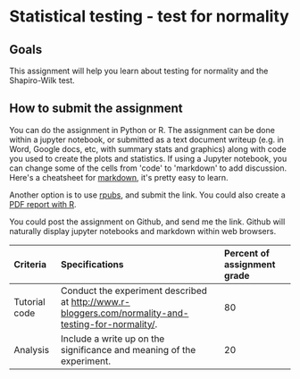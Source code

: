# Statistical testing - test for normality

## Goals
This assignment will help you learn about testing for normality and the Shapiro-Wilk test.

## How to submit the assignment
You can do the assignment in Python or R.  The assignment can be done within a jupyter notebook, or submitted as a text document writeup (e.g. in Word, Google docs, etc, with summary stats and graphics) along with code you used to create the plots and statistics.  If using a Jupyter notebook, you can change some of the cells from 'code' to 'markdown' to add discussion.  Here's a cheatsheet for [markdown](https://github.com/adam-p/markdown-here/wiki/Markdown-Cheatsheet), it's pretty easy to learn.

Another option is to use [rpubs](http://rpubs.com/), and submit the link.  You could also create a [PDF report with R](https://medium.com/@sorenlind/create-pdf-reports-using-r-r-markdown-latex-and-knitr-on-windows-10-952b0c48bfa9#.ymx9abvnp).

You could post the assignment on Github, and send me the link.  Github will naturally display jupyter notebooks and markdown within web browsers.

Criteria | Specifications | Percent of assignment grade
:-----|:-----|:-----
Tutorial code | Conduct the experiment described at http://www.r-bloggers.com/normality-and-testing-for-normality/. | 80
Analysis | Include a write up on the significance and meaning of the experiment. | 20

